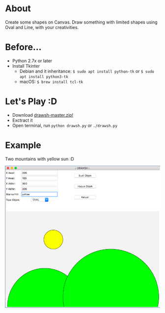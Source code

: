 # About
Create some shapes on Canvas. Draw something with limited shapes using Oval and Line, with your creativities.

# Before...
* Python 2.7x or later
* Install Tkinter
  * Debian and it inheritance: ```$ sudo apt install python-tk``` or ```$ sudo apt install python3-tk```
  * macOS: ```$ brew install tcl-tk```

# Let's Play :D
* Download [drawsh-master.zip!](https://github.com/HilmiZul/drawsh/archive/master.zip)
* Exctract it
* Open terminal, run ```python drawsh.py``` or ```./drawsh.py```

# Example

Two mountains with yellow sun :D

![Image of sc](https://github.com/HilmiZul/drawsh/blob/master/sc.png)
